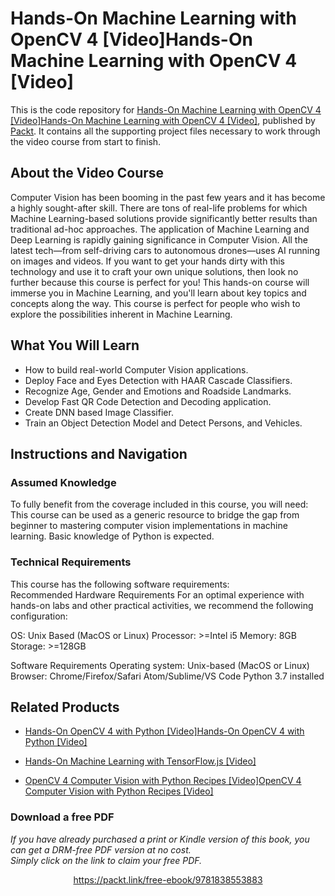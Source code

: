 # Hands-On Machine Learning with OpenCV 4 [Video]Hands-On Machine Learning with OpenCV 4 [Video]
This is the code repository for [Hands-On Machine Learning with OpenCV 4 [Video]Hands-On Machine Learning with OpenCV 4 [Video]](https://www.packtpub.com/big-data-and-business-intelligence/hands-machine-learning-opencv-4-video?utm_source=github&utm_medium=repository&utm_campaign=9781838553883), published by [Packt](https://www.packtpub.com/?utm_source=github). It contains all the supporting project files necessary to work through the video course from start to finish.
## About the Video Course
Computer Vision has been booming in the past few years and it has become a highly sought-after skill. There are tons of real-life problems for which Machine Learning-based solutions provide significantly better results than traditional ad-hoc approaches. The application of Machine Learning and Deep Learning is rapidly gaining significance in Computer Vision. 
All the latest tech—from self-driving cars to autonomous drones—uses AI running on images and videos. If you want to get your hands dirty with this technology and use it to craft your own unique solutions, then look no further because this course is perfect for you! 
This hands-on course will immerse you in Machine Learning, and you'll learn about key topics and concepts along the way. This course is perfect for people who wish to explore the possibilities inherent in Machine Learning.

<H2>What You Will Learn</H2>
<DIV class=book-info-will-learn-text>
<UL>
<LI>How to build real-world Computer Vision applications. 
<LI>Deploy Face and Eyes Detection with HAAR Cascade Classifiers. 
<LI>Recognize Age, Gender and Emotions and Roadside Landmarks. 
<LI>Develop Fast QR Code Detection and Decoding application. 
<LI>Create DNN based Image Classifier. 
<LI>Train an Object Detection Model and Detect Persons, and Vehicles. </LI></UL></DIV>

## Instructions and Navigation
### Assumed Knowledge
To fully benefit from the coverage included in this course, you will need:<br/>
This course can be used as a generic resource to bridge the gap from beginner to mastering computer vision implementations in machine learning.
Basic knowledge of Python is expected.
### Technical Requirements
This course has the following software requirements:<br/>
Recommended Hardware Requirements
For an optimal experience with hands-on labs and other practical activities, we recommend the following configuration:


OS: Unix Based (MacOS or Linux)
Processor: >=Intel i5
Memory: 8GB
Storage: >=128GB


Software Requirements
Operating system: Unix-based (MacOS or Linux)
Browser: Chrome/Firefox/Safari
Atom/Sublime/VS Code
Python 3.7 installed

## Related Products
* [Hands-On OpenCV 4 with Python [Video]Hands-On OpenCV 4 with Python [Video]](https://www.packtpub.com/big-data-and-business-intelligence/hands-opencv-4-python-video?utm_source=github&utm_medium=repository&utm_campaign=9781789618464)

* [Hands-On Machine Learning with TensorFlow.js [Video]](https://www.packtpub.com/application-development/hands-machine-learning-tensorflowjs-video?utm_source=github&utm_medium=repository&utm_campaign=9781789613155)

* [OpenCV 4 Computer Vision with Python Recipes [Video]OpenCV 4 Computer Vision with Python Recipes [Video]](https://www.packtpub.com/application-development/opencv-4-computer-vision-python-recipes-video?utm_source=github&utm_medium=repository&utm_campaign=9781789950816)

### Download a free PDF

 <i>If you have already purchased a print or Kindle version of this book, you can get a DRM-free PDF version at no cost.<br>Simply click on the link to claim your free PDF.</i>
<p align="center"> <a href="https://packt.link/free-ebook/9781838553883">https://packt.link/free-ebook/9781838553883 </a> </p>